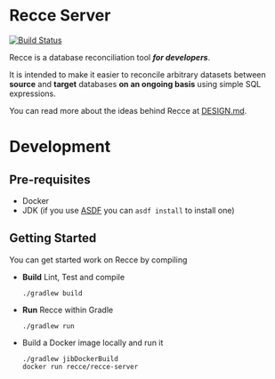 # Recce Server

[![Build Status](https://github.com/chadlwilson/recce/actions/workflows/build.yml/badge.svg)](https://github.com/chadlwilson/recce/actions/workflows/build.yml)

Recce is a database reconciliation tool **_for developers_**.

It is intended to make it easier to reconcile arbitrary datasets between **source** and **target** databases **on an
ongoing basis** using simple SQL expressions.

You can read more about the ideas behind Recce at [DESIGN.md](docs/DESIGN.md).

# Development

## Pre-requisites

* Docker
* JDK (if you use [ASDF](https://asdf-vm.com/) you can `asdf install` to install one)

## Getting Started

You can get started work on Recce by compiling

* **Build** Lint, Test and compile
    ```shell
    ./gradlew build
    ```
* **Run** Recce within Gradle
    ```shell
    ./gradlew run
    ```
* Build a Docker image locally and run it
    ```shell
    ./gradlew jibDockerBuild
    docker run recce/recce-server
    ```
